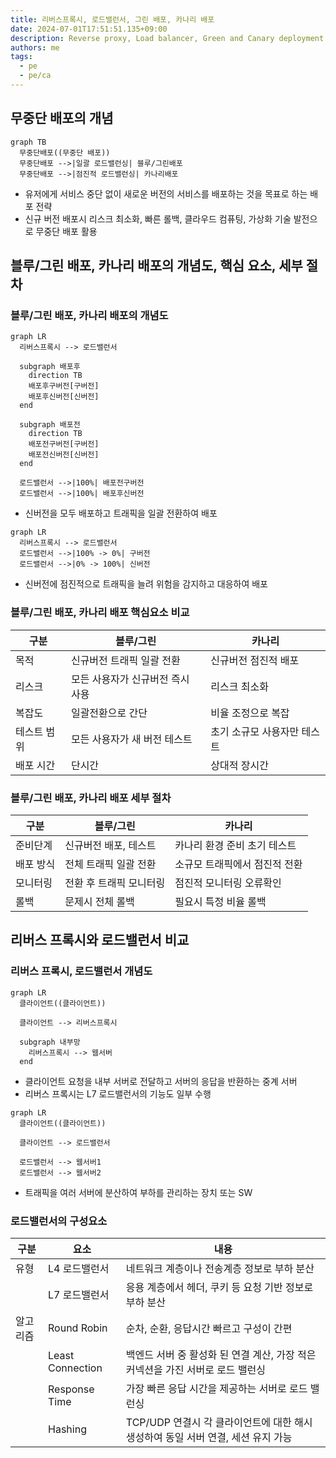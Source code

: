 ```yaml
---
title: 리버스프록시, 로드밸런서, 그린 배포, 카나리 배포
date: 2024-07-01T17:51:51.135+09:00
description: Reverse proxy, Load balancer, Green and Canary deployment
authors: me
tags:
  - pe
  - pe/ca
---
```


## 무중단 배포의 개념

```mermaid
graph TB
  무중단배포((무중단 배포))
  무중단배포 -->|일괄 로드밸런싱| 블루/그린배포
  무중단배포 -->|점진적 로드밸런싱| 카나리배포
```

- 유저에게 서비스 중단 없이 새로운 버전의 서비스를 배포하는 것을 목표로 하는 배포 전략
- 신규 버전 배포시 리스크 최소화, 빠른 롤백, 클라우드 컴퓨팅, 가상화 기술 발전으로 무중단 배포 활용

## 블루/그린 배포, 카나리 배포의 개념도, 핵심 요소, 세부 절차

### 블루/그린 배포, 카나리 배포의 개념도

```mermaid
graph LR
  리버스프록시 --> 로드밸런서

  subgraph 배포후
    direction TB
    배포후구버전[구버전]
    배포후신버전[신버전]
  end

  subgraph 배포전
    direction TB
    배포전구버전[구버전]
    배포전신버전[신버전]
  end

  로드밸런서 -->|100%| 배포전구버전
  로드밸런서 -->|100%| 배포후신버전
```

- 신버전을 모두 배포하고 트래픽을 일괄 전환하여 배포

```mermaid
graph LR
  리버스프록시 --> 로드밸런서
  로드밸런서 -->|100% -> 0%| 구버전
  로드밸런서 -->|0% -> 100%| 신버전
```

- 신버전에 점진적으로 트래픽을 늘려 위험을 감지하고 대응하여 배포

### 블루/그린 배포, 카나리 배포 핵심요소 비교

| 구분 | 블루/그린 | 카나리 |
| --- | --- | --- |
| 목적 | 신규버전 트래픽 일괄 전환 | 신규버전 점진적 배포 |
| 리스크 | 모든 사용자가 신규버전 즉시 사용 | 리스크 최소화 |
| 복잡도 | 일괄전환으로 간단 | 비율 조정으로 복잡 |
| 테스트 범위 | 모든 사용자가 새 버전 테스트 | 초기 소규모 사용자만 테스트 |
| 배포 시간 | 단시간 | 상대적 장시간 |

### 블루/그린 배포, 카나리 배포 세부 절차

| 구분 | 블루/그린 | 카나리 |
| --- | --- | --- |
| 준비단계 | 신규버전 배포, 테스트 | 카나리 환경 준비 초기 테스트 |
| 배포 방식 | 전체 트래픽 일괄 전환 | 소규모 트래픽에서 점진적 전환 |
| 모니터링 | 전환 후 트래픽 모니터링 | 점진적 모니터링 오류확인 |
| 롤백 | 문제시 전체 롤백 | 필요시 특정 비율 롤백 |

## 리버스 프록시와 로드밸런서 비교

### 리버스 프록시, 로드밸런서 개념도

```mermaid
graph LR
  클라이언트((클라이언트))
  
  클라이언트 --> 리버스프록시

  subgraph 내부망
    리버스프록시 --> 웹서버
  end
```

- 클라이언트 요청을 내부 서버로 전달하고 서버의 응답을 반환하는 중계 서버
- 리버스 프록시는 L7 로드밸런서의 기능도 일부 수행

```mermaid
graph LR
  클라이언트((클라이언트))
  
  클라이언트 --> 로드밸런서

  로드밸런서 --> 웹서버1
  로드밸런서 --> 웹서버2
```

- 트래픽을 여러 서버에 분산하여 부하를 관리하는 장치 또는 SW

### 로드밸런서의 구성요소

| 구분 | 요소 | 내용 |
| --- | --- | --- |
| 유형 | L4 로드밸런서 | 네트워크 계층이나 전송계층 정보로 부하 분산 |
| | L7 로드밸런서 | 응용 계층에서 헤더, 쿠키 등 요청 기반 정보로 부하 분산 |
| 알고리즘 | Round Robin | 순차, 순환, 응답시간 빠르고 구성이 간편 |
| | Least Connection | 백엔드 서버 중 활성화 된 연결 계산, 가장 적은 커넥션을 가진 서버로 로드 밸런싱 |
| | Response Time | 가장 빠른 응답 시간을 제공하는 서버로 로드 밸런싱 |
| | Hashing | TCP/UDP 연결시 각 클라이언트에 대한 해시 생성하여 동일 서버 연결, 세션 유지 가능 |
